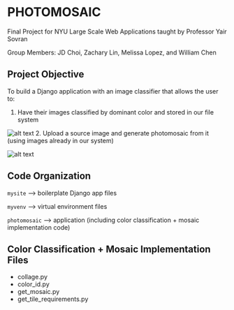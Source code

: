 # PHOTOMOSAIC
Final Project for NYU Large Scale Web Applications taught by Professor Yair Sovran

Group Members: JD Choi, Zachary Lin, Melissa Lopez, and William Chen

## Project Objective
To build a Django application with an image classifier that allows the user to:
1. Have their images classified by dominant color and stored in our file system

![alt text](https://preview.ibb.co/fUxNQR/Screen_Shot_2017_12_15_at_2_40_36_PM.png)
2. Upload a source image and generate photomosaic from it (using images already in our system)

![alt text](https://preview.ibb.co/iJKQem/Screen_Shot_2017_12_15_at_2_40_43_PM.png)

## Code Organization
`mysite` --> boilerplate Django app files

`myvenv` --> virtual environment files

`photomosaic` --> application (including color classification + mosaic implementation code)


## Color Classification + Mosaic Implementation Files
* collage.py
* color_id.py
* get_mosaic.py
* get_tile_requirements.py
